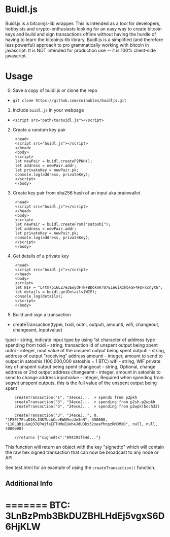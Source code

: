 # Buidl.js 

Buidl.js is a bitcoinjs-lib wrapper. This is intended as a tool for developers, hobbyists and crypto-enthusiasts looking for an easy way to create bitcoin keys and build and sign transactions offline without having the hurdle of having to learn the bitcoinjs-lib library. Buidl.js is a simplified (and therefore less powerful) approach to pro grammatically working with bitcoin in javascript. It is NOT intended for production use -- it is 100% client-side javascript.

# Usage
0. Save a copy of buidl.js or clone the repo

 *  `git clone https://github.com/coinables/buidljs.git`
 
 
1. Include `buidl.js` in your webpage

 *  `<script src="path/to/buidl.js"></script>`


2. Create a random key pair

        <head>
		<script src="buidl.js"></script>
		</head>
		<body>
		<script>
		let newPair = buidl.createP2PKH();
		let address = newPair.addr;
		let privateKey = newPair.pk;
		console.log(address, privateKey);
		</script>
		</body>

3. Create key pair from sha256 hash of an input aka brainwallet

		<head>
		<script src="buidl.js"></script>
		</head>
		<body>
		<script>
		let newPair = buidl.createFrom("satoshi");
		let address = newPair.addr;
		let privateKey = newPair.pk;
		console.log(address, privateKey);
		</script>
		</body>

4. Get details of a private key

        <head>
		<script src="buidl.js"></script>
		</head>
		<body>
		<script>
		let WIF = "L4tm7p16LZ7e3EwydFTNFBDdknKrU7E1e6iXxkbFSF4FDFxcnyXG";
		let details = buidl.getDetails(WIF);
		console.log(details);
		</script>
		</body>

		
5. Build and sign a transaction 

 * createTransaction(typei, txidi, outni, outputi, amounti, wifi, changeout, changeamt, inputvalue)
 
 typei - string, indicate input type by using 1st character of address type spending from
 txidi - string, transaction id of unspent output being spent
 outni - integer, nout value of the unspent output being spent
 outputi - string, address of output "receiving" address
 amounti - integer, amount to send to output in satoshis (100,000,000 satoshis = 1 BTC)
 wifi - string, WIF private key of unspent output being spent
 changeout - string, Optional, change address or 2nd output address
 changeamt - integer, amount in satoshis to send to change address 
 inputvalue - integer, Required when spending from segwit unspent outputs, this is the full value of the unspent output being spent
 
		createTransaction("1", "34eceJ...  > spends from p2pkh
		createTransaction("3", "34eceJ...  > spending from p2sh-p2wpkh
		createTransaction("b", "34eceJ...  > spending from p2wpk(bech32)

		createTransaction("3", "34eceJ..", 0, "1P5Ef7FsaD1KsJNSTUcACceEWN9vsUe3eN", 350000, "L1RLQhjuGoQ37QP4jfaEFTHMuEUeh4JdUDkx32xeafhnpzRMDMXD", null, null, 4000000)
		
		//returns {"signedtx":"894291f54d..."}

This function will return an object with the key "signedtx" which will contain the raw hex signed transaction that can now be broadcast to any node or API.		
		
See test.html for an example of using the `createTransaction()` function.    

	
## Additional Info

		
=======
BTC:  3LnBzPmb3BkDUZBHLHdEj5vgxS6D6HjKLW
=======

